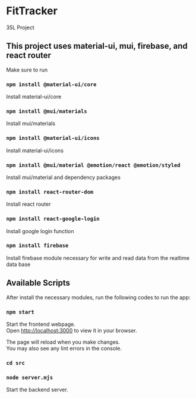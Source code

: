 # FitTracker

35L Project

## This project uses material-ui, mui, firebase, and react router

Make sure to run

### `npm install @material-ui/core`

Install material-ui/core

### `npm install @mui/materials`

Install mui/materials

### `npm install @material-ui/icons`

Install material-ui/icons

### `npm install @mui/material @emotion/react @emotion/styled`

Install mui/material and dependency packages

### `npm install react-router-dom`

Install react router

### `npm install react-google-login`

Install google login function

### `npm install firebase`

Install firebase module necessary for write and read data from the realtime data base

## Available Scripts

After install the necessary modules, run the following codes to run the app:

### `npm start`

Start the frontend webpage.\
Open [http://localhost:3000](http://localhost:3000) to view it in your browser.

The page will reload when you make changes.\
You may also see any lint errors in the console.

### `cd src`
### `node server.mjs`

Start the backend server. 
